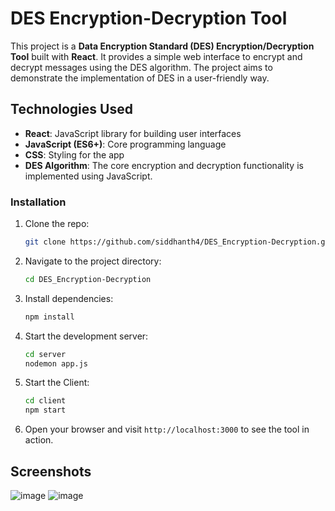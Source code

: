 
# DES Encryption-Decryption Tool

This project is a **Data Encryption Standard (DES) Encryption/Decryption Tool** built with **React**. It provides a simple web interface to encrypt and decrypt messages using the DES algorithm. The project aims to demonstrate the implementation of DES in a user-friendly way.

## Technologies Used

- **React**: JavaScript library for building user interfaces
- **JavaScript (ES6+)**: Core programming language
- **CSS**: Styling for the app
- **DES Algorithm**: The core encryption and decryption functionality is implemented using JavaScript.


### Installation

1. Clone the repo:

   ```bash
   git clone https://github.com/siddhanth4/DES_Encryption-Decryption.git
   ```

2. Navigate to the project directory:

   ```bash
   cd DES_Encryption-Decryption
   ```

3. Install dependencies:

   ```bash
   npm install
   ```

4. Start the development server:

   ```bash
   cd server
   nodemon app.js
   ```
4. Start the Client:

   ```bash
   cd client
   npm start
   ```

5. Open your browser and visit `http://localhost:3000` to see the tool in action.





## Screenshots
![image](https://github.com/user-attachments/assets/7534c49d-72a0-49f8-8498-3017e79ec624)
![image](https://github.com/user-attachments/assets/37729f84-35f3-456f-811f-325be4b70c54)



